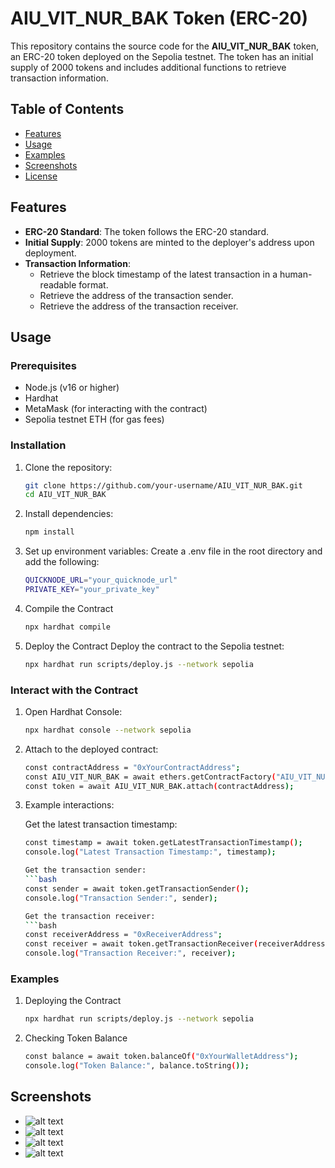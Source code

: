 # AIU_VIT_NUR_BAK Token (ERC-20)

This repository contains the source code for the **AIU_VIT_NUR_BAK** token, an ERC-20 token deployed on the Sepolia testnet. The token has an initial supply of 2000 tokens and includes additional functions to retrieve transaction information.

## Table of Contents
- [Features](#features)
- [Usage](#usage)
- [Examples](#examples)
- [Screenshots](#screenshots)
- [License](#license)

## Features

- **ERC-20 Standard**: The token follows the ERC-20 standard.
- **Initial Supply**: 2000 tokens are minted to the deployer's address upon deployment.
- **Transaction Information**:
  - Retrieve the block timestamp of the latest transaction in a human-readable format.
  - Retrieve the address of the transaction sender.
  - Retrieve the address of the transaction receiver.

## Usage

### Prerequisites

- Node.js (v16 or higher)
- Hardhat
- MetaMask (for interacting with the contract)
- Sepolia testnet ETH (for gas fees)

### Installation

1. Clone the repository:
   ```bash
   git clone https://github.com/your-username/AIU_VIT_NUR_BAK.git
   cd AIU_VIT_NUR_BAK

2. Install dependencies:
    ```bash
    npm install

3. Set up environment variables:
    Create a .env file in the root directory and add the following:
    ```bash
    QUICKNODE_URL="your_quicknode_url"
    PRIVATE_KEY="your_private_key"

4. Compile the Contract
    ```bash
    npx hardhat compile

5. Deploy the Contract
    Deploy the contract to the Sepolia testnet:
    ```bash
    npx hardhat run scripts/deploy.js --network sepolia

### Interact with the Contract

1. Open Hardhat Console:
    ```bash
    npx hardhat console --network sepolia

2. Attach to the deployed contract:
    ```bash
    const contractAddress = "0xYourContractAddress";
    const AIU_VIT_NUR_BAK = await ethers.getContractFactory("AIU_VIT_NUR_BAK");
    const token = await AIU_VIT_NUR_BAK.attach(contractAddress);

3. Example interactions:

    Get the latest transaction timestamp:
    ```bash
    const timestamp = await token.getLatestTransactionTimestamp();
    console.log("Latest Transaction Timestamp:", timestamp);

    Get the transaction sender:
    ```bash
    const sender = await token.getTransactionSender();
    console.log("Transaction Sender:", sender);

    Get the transaction receiver:
    ```bash
    const receiverAddress = "0xReceiverAddress";
    const receiver = await token.getTransactionReceiver(receiverAddress);
    console.log("Transaction Receiver:", receiver);

### Examples

1. Deploying the Contract
    ```bash
    npx hardhat run scripts/deploy.js --network sepolia

2. Checking Token Balance
    ```bash
    const balance = await token.balanceOf("0xYourWalletAddress");
    console.log("Token Balance:", balance.toString());

## Screenshots
- ![alt text](11.png)
- ![alt text](12.png)
- ![alt text](13.png)
- ![alt text](14.png)

